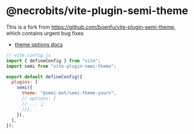 # @necrobits/vite-plugin-semi-theme
This is a fork from https://github.com/boenfu/vite-plugin-semi-theme, which contains urgent bug fixes
- [theme options docs](https://github.com/DouyinFE/semi-design/tree/main/packages/semi-webpack#api)

```js
// vite.config.js
import { defineConfig } from "vite";
import semi from "vite-plugin-semi-theme";

export default defineConfig({
  plugins: [
    semi({
      theme: "@semi-bot/semi-theme-yours",
      // options: {
      // ... 👆
      //},
    }),
  ],
});
```
